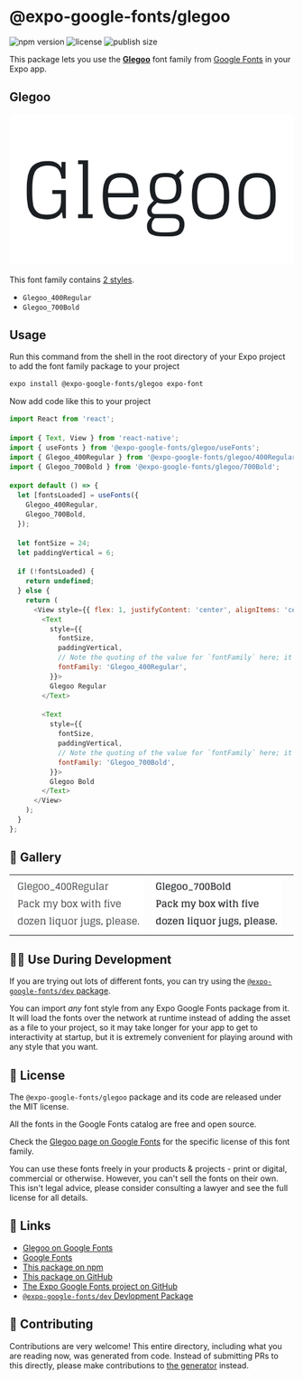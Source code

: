 # @expo-google-fonts/glegoo

![npm version](https://flat.badgen.net/npm/v/@expo-google-fonts/glegoo)
![license](https://flat.badgen.net/github/license/expo/google-fonts)
![publish size](https://flat.badgen.net/packagephobia/install/@expo-google-fonts/glegoo)

This package lets you use the [**Glegoo**](https://fonts.google.com/specimen/Glegoo) font family from [Google Fonts](https://fonts.google.com/) in your Expo app.

## Glegoo

![Glegoo](./font-family.png)

This font family contains [2 styles](#-gallery).

- `Glegoo_400Regular`
- `Glegoo_700Bold`

## Usage

Run this command from the shell in the root directory of your Expo project to add the font family package to your project
```sh
expo install @expo-google-fonts/glegoo expo-font
```

Now add code like this to your project
```js
import React from 'react';

import { Text, View } from 'react-native';
import { useFonts } from '@expo-google-fonts/glegoo/useFonts';
import { Glegoo_400Regular } from '@expo-google-fonts/glegoo/400Regular';
import { Glegoo_700Bold } from '@expo-google-fonts/glegoo/700Bold';

export default () => {
  let [fontsLoaded] = useFonts({
    Glegoo_400Regular,
    Glegoo_700Bold,
  });

  let fontSize = 24;
  let paddingVertical = 6;

  if (!fontsLoaded) {
    return undefined;
  } else {
    return (
      <View style={{ flex: 1, justifyContent: 'center', alignItems: 'center' }}>
        <Text
          style={{
            fontSize,
            paddingVertical,
            // Note the quoting of the value for `fontFamily` here; it expects a string!
            fontFamily: 'Glegoo_400Regular',
          }}>
          Glegoo Regular
        </Text>

        <Text
          style={{
            fontSize,
            paddingVertical,
            // Note the quoting of the value for `fontFamily` here; it expects a string!
            fontFamily: 'Glegoo_700Bold',
          }}>
          Glegoo Bold
        </Text>
      </View>
    );
  }
};

```

## 🔡 Gallery


||||
|-|-|-|
|![Glegoo_400Regular](.//400Regular/Glegoo_400Regular.ttf.png)|![Glegoo_700Bold](.//700Bold/Glegoo_700Bold.ttf.png)|||


## 👩‍💻 Use During Development

If you are trying out lots of different fonts, you can try using the [`@expo-google-fonts/dev` package](https://github.com/freeboub/google-fonts/tree/master/font-packages/dev#readme).

You can import *any* font style from any Expo Google Fonts package from it. It will load the fonts
over the network at runtime instead of adding the asset as a file to your project, so it may take longer
for your app to get to interactivity at startup, but it is extremely convenient
for playing around with any style that you want.

## 📖 License

The `@expo-google-fonts/glegoo` package and its code are released under the MIT license.

All the fonts in the Google Fonts catalog are free and open source.

Check the [Glegoo page on Google Fonts](https://fonts.google.com/specimen/Glegoo) for the specific license of this font family.

You can use these fonts freely in your products & projects - print or digital, commercial or otherwise. However, you can't sell the fonts on their own. This isn't legal advice, please consider consulting a lawyer and see the full license for all details.

## 🔗 Links

- [Glegoo on Google Fonts](https://fonts.google.com/specimen/Glegoo)
- [Google Fonts](https://fonts.google.com/)
- [This package on npm](https://www.npmjs.com/package/@expo-google-fonts/glegoo)
- [This package on GitHub](https://github.com/freeboub/google-fonts/tree/master/font-packages/glegoo)
- [The Expo Google Fonts project on GitHub](https://github.com/freeboub/google-fonts)
- [`@expo-google-fonts/dev` Devlopment Package](https://github.com/freeboub/google-fonts/tree/master/font-packages/dev)

## 🤝 Contributing

Contributions are very welcome! This entire directory, including what you are reading now, was generated from code. Instead of submitting PRs to this directly, please make contributions to [the generator](https://github.com/freeboub/google-fonts/tree/master/packages/generator) instead.

